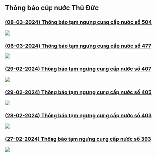 ## Thông báo cúp nước Thủ Đức

### [(08-03-2024) Thông báo tạm ngưng cung cấp nước số 504](https://www.capnuocthuduc.vn/images/2024/240307-tb_tam_ngung_cung_cap_nuoc_c_t_t_u_n_i_kdc_s_ng_gi_ng_-_signed_3_.pdf)

![](images/news_0_0.png)

### [(06-03-2024) Thông báo tạm ngưng cung cấp nước số 477](https://www.capnuocthuduc.vn/images/2024/th_ng_b_o_ng_n_c_long_truong._-_signed_3_.pdf)

![](images/news_1_0.png)

### [(29-02-2024) Thông báo tạm ngưng cung cấp nước số 407](https://www.capnuocthuduc.vn/images/2024/240228-tb_tam_ngung_cung_cap_nuoc_new_city_th_thi_m_-_signed_3_.pdf)

![](images/news_2_0.png)

### [(29-02-2024) Thông báo tạm ngưng cung cấp nước số 405](https://www.capnuocthuduc.vn/images/2024/240228-tb_tam_ngung_cung_cap_nuoc_fidico_-_signed_3_.pdf)

![](images/news_3_0.png)

### [(28-02-2024) Thông báo tạm ngưng cung cấp nước số 403](https://www.capnuocthuduc.vn/images/2024/240227-tb_tam_ngung_cung_cap_nuoc_c_i_t_o_ng_21_thanh_my_loi_-_signed_3_.pdf)

![](images/news_4_0.png)

### [(27-02-2024) Thông báo tạm ngưng cung cấp nước số 393](https://www.capnuocthuduc.vn/images/2024/240226-tb_tam_ngung_cung_cap_nuoc_cttnhh_nam_rach_chiec_-_signed_3_.pdf)

![](images/news_5_0.png)
